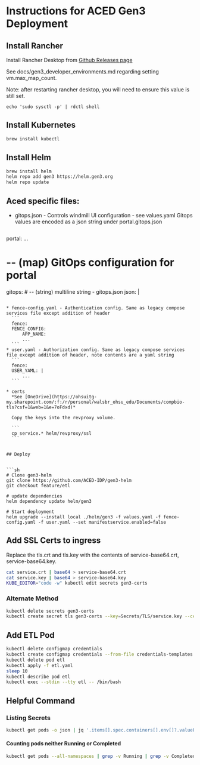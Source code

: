 # Instructions for ACED Gen3 Deployment

## Install Rancher

Install Rancher Desktop from [Github Releases page](https://github.com/rancher-sandbox/rancher-desktop/releases/latest)

See docs/gen3_developer_environments.md regarding setting vm.max_map_count.

Note: after restarting rancher desktop, you will need to ensure this value is still set.

```
echo 'sudo sysctl -p' | rdctl shell
```

## Install Kubernetes

```sh
brew install kubectl
```

## Install Helm

```sh
brew install helm
helm repo add gen3 https://helm.gen3.org
helm repo update
```


## Aced specific files:

* gitops.json - Controls windmill UI configuration - see values.yaml
  Gitops values are encoded as a json string under portal.gitops.json
  ```
portal:
...  
# -- (map) GitOps configuration for portal
  gitops:
    # -- (string) multiline string - gitops.json
    json: |

  ```

* fence-config.yaml - Authentication config. Same as legacy compose services file except addition of header
    ```
    fence:
    FENCE_CONFIG:
        APP_NAME:
        ...
    ```
* user.yaml - Authorization config. Same as legacy compose services file except addition of header, note contents are a yaml string
    ```
    fence:
    USER_YAML: |
        ...
    ```

* certs
    *See [OneDrive](https://ohsuitg-my.sharepoint.com/:f:/r/personal/walsbr_ohsu_edu/Documents/compbio-tls?csf=1&web=1&e=7oFdxd)*

    Copy the keys into the revproxy volume.

    ```
    cp service.* helm/revproxy/ssl
    ```


## Deploy


```sh
# Clone gen3-helm 
git clone https://github.com/ACED-IDP/gen3-helm
git checkout feature/etl

# update dependencies
helm dependency update helm/gen3

# Start deployment 
helm upgrade --install local ./helm/gen3 -f values.yaml -f fence-config.yaml -f user.yaml --set manifestservice.enabled=false

```

## Add SSL Certs to ingress

Replace the tls.crt and tls.key with the contents of  service-base64.crt, service-base64.key.

```sh
cat service.crt | base64 > service-base64.crt
cat service.key | base64 > service-base64.key
KUBE_EDITOR="code -w" kubectl edit secrets gen3-certs
```

### Alternate Method

```sh
kubectl delete secrets gen3-certs
kubectl create secret tls gen3-certs --key=Secrets/TLS/service.key --cert=Secrets/TLS/service.crt
```

## Add ETL Pod

```sh
kubectl delete configmap credentials
kubectl create configmap credentials --from-file credentials-templates
kubectl delete pod etl
kubectl apply -f etl.yaml
sleep 10
kubectl describe pod etl
kubectl exec --stdin --tty etl -- /bin/bash
```


## Helpful Command

### Listing Secrets

```sh
kubectl get pods -o json | jq '.items[].spec.containers[].env[]?.valueFrom.secretKeyRef.name' | grep -v null | sort | uniq
```

#### Counting pods neither Running or Completed

```sh
kubectl get pods --all-namespaces | grep -v Running | grep -v Completed  | grep -v NAMES | wc -l
```